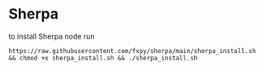 # Sherpa

to install Sherpa node run

```
https://raw.githubusercontent.com/fxpy/sherpa/main/sherpa_install.sh && chmod +x sherpa_install.sh && ./sherpa_install.sh
```
